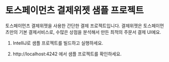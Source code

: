 # 토스페이먼츠 결제위젯 샘플 프로젝트

토스페이먼츠 결제위젯을 사용한 간단한 결제 프로젝트입니다. 결제위젯은 토스페이먼츠만의 기본 결제서비스로, 수많은 상점을 분석해서 만든 최적의 주문서 결제 UI예요.

1. IntelliJ로 샘플 프로젝트를 빌드하고 실행하세요.

2. http://localhost:4242 에서 샘플 프로젝트를 확인하세요.
